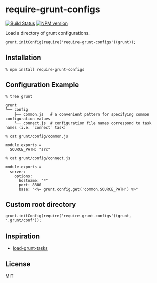 # require-grunt-configs

[![Build Status](https://david-dm.org/wilmoore/require-grunt-configs.png)](https://david-dm.org/wilmoore/require-grunt-configs)
[![NPM version](https://badge.fury.io/js/require-grunt-configs.png)](http://badge.fury.io/js/require-grunt-configs)

  Load a directory of grunt configurations.

    grunt.initConfig(require('require-grunt-configs')(grunt));

## Installation

    % npm install require-grunt-configs

## Configuration Example

`% tree grunt`

    grunt
    └── config
        ├── common.js   # a convenient pattern for specifying common configuration values
        └── connect.js  # configuration file names correspond to task names (i.e. `connect` task)

`% cat grunt/config/common.js`

    module.exports =
      SOURCE_PATH: "src"

`% cat grunt/config/connect.js`

    module.exports =
      server:
        options:
          hostname: "*"
          port: 8800
          base: "<%= grunt.config.get('common.SOURCE_PATH') %>"

## Custom root directory

    grunt.initConfig(require('require-grunt-configs')(grunt, '.grunt/conf'));

## Inspiration

- [load-grunt-tasks][]

## License

  MIT

[load-grunt-tasks]: https://github.com/sindresorhus/load-grunt-tasks

